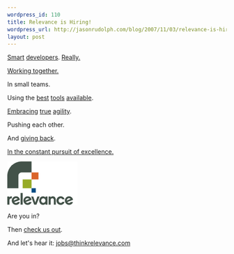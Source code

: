 ```yaml
--- 
wordpress_id: 110
title: Relevance is Hiring!
wordpress_url: http://jasonrudolph.com/blog/2007/11/03/relevance-is-hiring/
layout: post
---
```

[Smart](http://robsanheim.com "Rob Sanheim") [developers](http://muness.blogspot.com/ "Muness Alrubaie").  [Really.](http://www.vanderburg.org/ "Glenn Vanderburg")

[Working together.](http://en.wikipedia.org/wiki/Pair_programming "Pair programming")

In small teams.

Using the [best](http://www.apple.com/mac/ "Apple - Mac") [tools](http://www.ruby-lang.org/en/ "Ruby") [available](http://eigenclass.org/hiki/rcov "rcov for code coverage").

[Embracing](http://en.wikipedia.org/wiki/Test-driven_development "Test-driven development") [true](http://martinfowler.com/articles/continuousIntegration.html "Continuous integration") [agility](http://www.extremeprogramming.org/rules/iterative.html "2-week iterations producing releasable software").

Pushing each other.    
   
And [giving back](http://thinkrelevance.com/open-source "Open source Fridays"). 

[In the constant pursuit of excellence.](http://thinkrelevance.com/relevance-development "Relevance: How We Develop Software")  



![Relevance](/resources/20071104-relevance-logo.png)



Are you in? 

Then [check us out](http://relevancellc.com/2007/10/31/relevance-is-hiring-two-developers "Relevance is Hiring Two Rockstars").

And let's hear it: [jobs@thinkrelevance.com](mailto:jobs@thinkrelevance.com)

